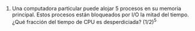 1. Una computadora particular puede alojar 5 procesos en su memoria principal. Estos procesos están bloqueados por I/O la mitad del tiempo. ¿Qué fracción del tiempo de CPU es desperdiciada?
    $(1/2)^5$


